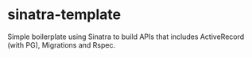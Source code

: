 # sinatra-template
Simple boilerplate using Sinatra to build APIs that includes ActiveRecord (with PG), Migrations and Rspec.
